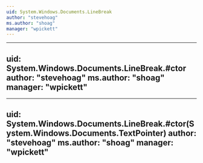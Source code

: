 ```yaml
---
uid: System.Windows.Documents.LineBreak
author: "stevehoag"
ms.author: "shoag"
manager: "wpickett"
---
```


---
uid: System.Windows.Documents.LineBreak.#ctor
author: "stevehoag"
ms.author: "shoag"
manager: "wpickett"
---

---
uid: System.Windows.Documents.LineBreak.#ctor(System.Windows.Documents.TextPointer)
author: "stevehoag"
ms.author: "shoag"
manager: "wpickett"
---
